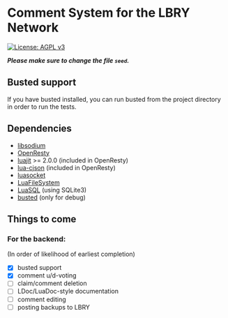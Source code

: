 # Comment System for the LBRY Network

[![License: AGPL v3](https://img.shields.io/badge/License-AGPL%20v3-blue.svg)](https://www.gnu.org/licenses/agpl-3.0)

***Please make sure to change the file `seed`.***

## Busted support

If you have busted installed, you can run busted from the project directory in order to run the tests.

## Dependencies

* [libsodium](https://github.com/jedisct1/libsodium)
* [OpenResty](https://openresty.org/en/)
* [luajit](http://luajit.org/luajit.html) >= 2.0.0 (included in OpenResty)
* [lua-cjson](https://github.com/mpx/lua-cjson) (included in OpenResty)
* [luasocket](https://github.com/diegonehab/luasocket)
* [LuaFileSystem](https://keplerproject.github.io/luafilesystem/)
* [LuaSQL](https://keplerproject.github.io/luasql/) (using SQLite3)
* [busted](https://olivinelabs.com/busted/) (only for debug)

## Things to come

### For the backend:

(In order of likelihood of earliest completion)

- [x] busted support
- [x] comment u/d-voting
- [ ] claim/comment deletion
- [ ] LDoc/LuaDoc-style documentation
- [ ] comment editing
- [ ] posting backups to LBRY
